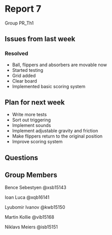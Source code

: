 # Report 7

Group PR_Th1

## Issues from last week 

### Resolved

* Ball, flippers and absorbers are movable now
* Started testing
* Grid added
* Clear board
* Implemented basic scoring system

## Plan for next week

* Write more tests
* Sort out triggering
* Implement sounds
* Implement adjustable gravity and friction
* Make flippers return to the original position
* Improve scoring system

## Questions


## Group Members

Bence Sebestyen @xsb15143

Ioan Luca @xqb16141

Lyubomir Ivanov @kwb15150

Martin Kollie @vib15168

Niklavs Meiers @isb15151


